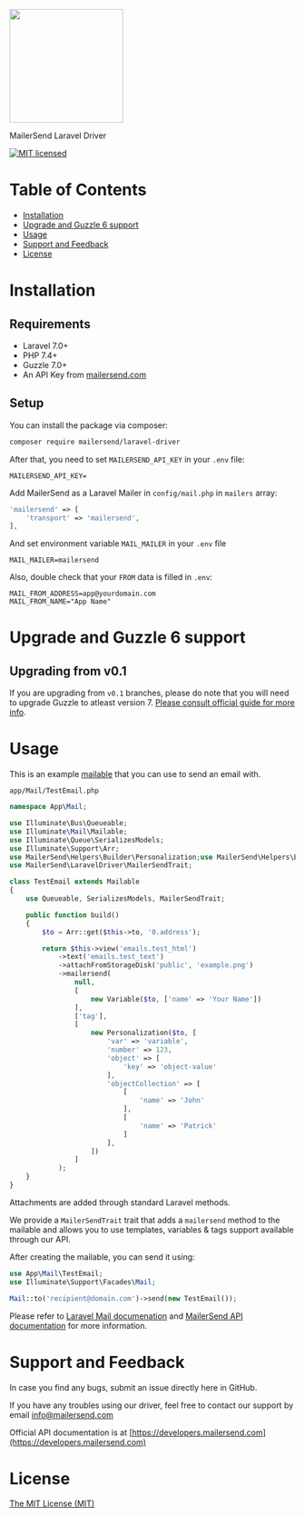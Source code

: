 <a href="https://www.mailersend.com"><img src="https://www.mailersend.com/images/logo.svg" width="200px"/></a>

MailerSend Laravel Driver

[![MIT licensed](https://img.shields.io/badge/license-MIT-blue.svg)](./LICENSE.md)

# Table of Contents

* [Installation](#installation)
* [Upgrade and Guzzle 6 support](#upgrade)
* [Usage](#usage)
* [Support and Feedback](#support-and-feedback)
* [License](#license)

<a name="installation"></a>
# Installation

## Requirements

- Laravel 7.0+
- PHP 7.4+
- Guzzle 7.0+
- An API Key from [mailersend.com](https://www.mailersend.com)

## Setup

You can install the package via composer:

```bash
composer require mailersend/laravel-driver
```

After that, you need to set `MAILERSEND_API_KEY` in your `.env` file:

```dotenv
MAILERSEND_API_KEY=
```

Add MailerSend as a Laravel Mailer in `config/mail.php` in `mailers` array:

```php
'mailersend' => [
    'transport' => 'mailersend',
],
```

And set environment variable `MAIL_MAILER` in your `.env` file

```dotenv
MAIL_MAILER=mailersend
```

Also, double check that your `FROM` data is filled in `.env`:

```dotenv
MAIL_FROM_ADDRESS=app@yourdomain.com
MAIL_FROM_NAME="App Name"
```

<a name="upgrade"></a>
# Upgrade and Guzzle 6 support

## Upgrading from v0.1

If you are upgrading from `v0.1` branches, please do note that you will need to upgrade Guzzle to atleast version 7. [Please consult official guide for more info](https://github.com/guzzle/guzzle/blob/master/UPGRADING.md).

<a name="usage"></a>
# Usage

This is an example [mailable](https://laravel.com/docs/7.x/mail#writing-mailables) that you can use to send an email with.

`app/Mail/TestEmail.php`

```php
namespace App\Mail;

use Illuminate\Bus\Queueable;
use Illuminate\Mail\Mailable;
use Illuminate\Queue\SerializesModels;
use Illuminate\Support\Arr;
use MailerSend\Helpers\Builder\Personalization;use MailerSend\Helpers\Builder\Variable;
use MailerSend\LaravelDriver\MailerSendTrait;

class TestEmail extends Mailable
{
    use Queueable, SerializesModels, MailerSendTrait;

    public function build()
    {
        $to = Arr::get($this->to, '0.address');

        return $this->view('emails.test_html')
            ->text('emails.test_text')
            ->attachFromStorageDisk('public', 'example.png')
            ->mailersend(
                null,
                [
                    new Variable($to, ['name' => 'Your Name'])
                ],
                ['tag'],
                [
                    new Personalization($to, [
                        'var' => 'variable',
                        'number' => 123,
                        'object' => [
                            'key' => 'object-value'
                        ],
                        'objectCollection' => [
                            [
                                'name' => 'John'
                            ],
                            [
                                'name' => 'Patrick'
                            ]
                        ],
                    ])
                ]
            );
    }
}
```

Attachments are added through standard Laravel methods.

We provide a `MailerSendTrait` trait that adds a `mailersend` method to the mailable and allows you to use templates, variables & tags support available through our API.

After creating the mailable, you can send it using:

```php
use App\Mail\TestEmail;
use Illuminate\Support\Facades\Mail;

Mail::to('recipient@domain.com')->send(new TestEmail());
```

Please refer to [Laravel Mail documenation](https://laravel.com/docs/7.x/mail) and [MailerSend API documentation](https://developers.mailersend.com) for more information.

<a name="support-and-feedback"></a>
# Support and Feedback

In case you find any bugs, submit an issue directly here in GitHub.

If you have any troubles using our driver, feel free to contact our support by email [info@mailersend.com](mailto:info@mailersend.com)

Official API documentation is at [https://developers.mailersend.com](https://developers.mailersend.com)

<a name="license"></a>
# License

[The MIT License (MIT)](LICENSE.md)
